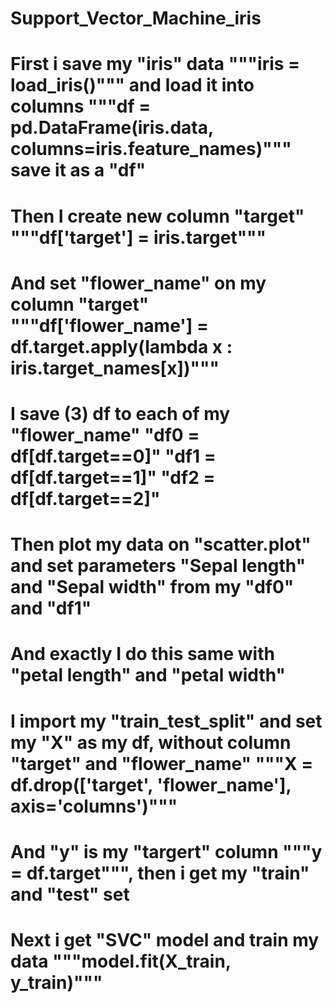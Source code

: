 # Support_Vector_Machine_iris
# First i save my "iris" data """iris = load_iris()""" and load it into columns """df = pd.DataFrame(iris.data, columns=iris.feature_names)""" save it as a "df"
# Then I create new column "target" """df['target'] = iris.target""" 
# And set "flower_name" on my column "target" """df['flower_name'] = df.target.apply(lambda x : iris.target_names[x])"""
# I save (3) df to each of my "flower_name" "df0 = df[df.target==0]" "df1 = df[df.target==1]" "df2 = df[df.target==2]"
# Then plot my data on "scatter.plot" and set parameters "Sepal length" and "Sepal width" from my "df0" and "df1"
# And exactly I do this same with "petal length" and "petal width"
# I import my "train_test_split" and set my "X" as my df, without column "target" and "flower_name" """X = df.drop(['target', 'flower_name'], axis='columns')"""
# And "y" is my "targert" column """y = df.target""", then i get my "train" and "test" set
# Next i get "SVC" model and train my data """model.fit(X_train, y_train)"""
